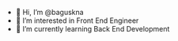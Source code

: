 - 👋 Hi, I’m @baguskna
- 👀 I’m interested in Front End Engineer
- 🌱 I’m currently learning Back End Development

<!---
baguskna/baguskna is a ✨ special ✨ repository because its `README.md` (this file) appears on your GitHub profile.
You can click the Preview link to take a look at your changes.
--->
